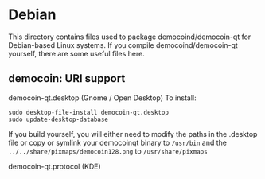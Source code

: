 
Debian
====================
This directory contains files used to package democoind/democoin-qt
for Debian-based Linux systems. If you compile democoind/democoin-qt yourself, there are some useful files here.

## democoin: URI support ##


democoin-qt.desktop  (Gnome / Open Desktop)
To install:

	sudo desktop-file-install democoin-qt.desktop
	sudo update-desktop-database

If you build yourself, you will either need to modify the paths in
the .desktop file or copy or symlink your democoinqt binary to `/usr/bin`
and the `../../share/pixmaps/democoin128.png` to `/usr/share/pixmaps`

democoin-qt.protocol (KDE)

